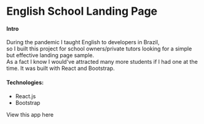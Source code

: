 # English School Landing Page

#### Intro

During the pandemic I taught English to developers in Brazil, <br/>
so I built this project for school owners/private tutors looking for a simple but effective landing page sample. <br/>
As a fact I know I would've attracted many more students if I had one at the time. It was built with React and Bootstrap.

#### Technologies:
- React.js
- Bootstrap

View this app here 
